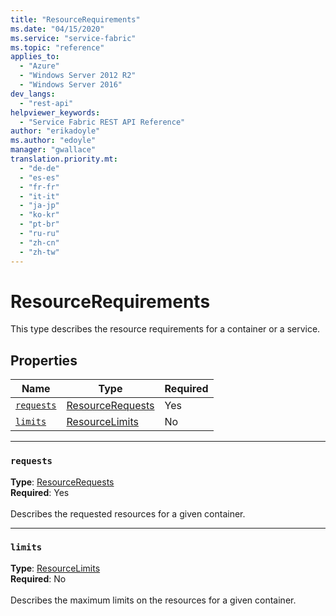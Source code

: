 ```yaml
---
title: "ResourceRequirements"
ms.date: "04/15/2020"
ms.service: "service-fabric"
ms.topic: "reference"
applies_to: 
  - "Azure"
  - "Windows Server 2012 R2"
  - "Windows Server 2016"
dev_langs: 
  - "rest-api"
helpviewer_keywords: 
  - "Service Fabric REST API Reference"
author: "erikadoyle"
ms.author: "edoyle"
manager: "gwallace"
translation.priority.mt: 
  - "de-de"
  - "es-es"
  - "fr-fr"
  - "it-it"
  - "ja-jp"
  - "ko-kr"
  - "pt-br"
  - "ru-ru"
  - "zh-cn"
  - "zh-tw"
---
```

# ResourceRequirements

This type describes the resource requirements for a container or a service.

## Properties
| Name | Type | Required |
| --- | --- | --- |
| [`requests`](#requests) | [ResourceRequests](sfclient-model-resourcerequests.md) | Yes |
| [`limits`](#limits) | [ResourceLimits](sfclient-model-resourcelimits.md) | No |

____
### `requests`
__Type__: [ResourceRequests](sfclient-model-resourcerequests.md) <br/>
__Required__: Yes<br/>
<br/>
Describes the requested resources for a given container.

____
### `limits`
__Type__: [ResourceLimits](sfclient-model-resourcelimits.md) <br/>
__Required__: No<br/>
<br/>
Describes the maximum limits on the resources for a given container.
